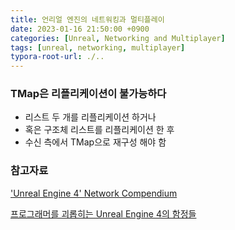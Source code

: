 ```yaml
---
title: 언리얼 엔진의 네트워킹과 멀티플레이
date: 2023-01-16 21:50:00 +0900
categories: [Unreal, Networking and Multiplayer]
tags: [unreal, networking, multiplayer]
typora-root-url: ./..
---
```


### TMap은 리플리케이션이 불가능하다

- 리스트 두 개를 리플리케이션 하거나
- 혹은 구조체 리스트를 리플리케이션 한 후 
- 수신 측에서 TMap으로 재구성 해야 함





### 참고자료

['Unreal Engine 4' Network Compendium](https://cedric-neukirchen.net/Downloads/Compendium/UE4_Network_Compendium_by_Cedric_eXi_Neukirchen.pdf)

[프로그래머를 괴롭히는 Unreal Engine 4의 함정들](http://ndcreplay.nexon.com/NDC2016/sessions/NDC2016_0069.html)

